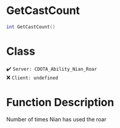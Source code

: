 # GetCastCount
```lua
int GetCastCount()
```
# Class
✔️ `Server: CDOTA_Ability_Nian_Roar`  
❌ `Client: undefined`  

# Function Description
Number of times Nian has used the roar
